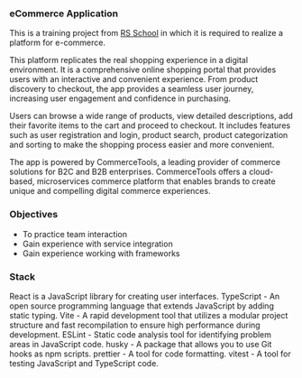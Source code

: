 ### eCommerce Application
This is a training project from [RS School](https://rs.school/) in which it is required to realize a platform for e-commerce.

This platform replicates the real shopping experience in a digital environment. It is a comprehensive online shopping portal that provides users with an interactive and convenient experience. From product discovery to checkout, the app provides a seamless user journey, increasing user engagement and confidence in purchasing.

Users can browse a wide range of products, view detailed descriptions, add their favorite items to the cart and proceed to checkout. It includes features such as user registration and login, product search, product categorization and sorting to make the shopping process easier and more convenient.

The app is powered by CommerceTools, a leading provider of commerce solutions for B2C and B2B enterprises. CommerceTools offers a cloud-based, microservices commerce platform that enables brands to create unique and compelling digital commerce experiences.

### Objectives
- To practice team interaction
- Gain experience with service integration
- Gain experience working with frameworks

### Stack
React is a JavaScript library for creating user interfaces.
TypeScript - An open source programming language that extends JavaScript by adding static typing.
Vite - A rapid development tool that utilizes a modular project structure and fast recompilation to ensure high performance during development.
ESLint - Static code analysis tool for identifying problem areas in JavaScript code.
husky - A package that allows you to use Git hooks as npm scripts.
prettier - A tool for code formatting.
vitest - A tool for testing JavaScript and TypeScript code.